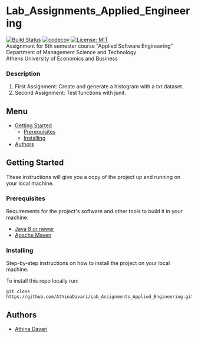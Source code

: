 # Lab_Assignments_Applied_Engineering
[![Build Status](https://travis-ci.com/AthinaDavari/Lab_Assignments_Applied_Engineering.svg?token=KTnRCGLsUs8EWFmbszcX&branch=development)](https://travis-ci.com/AthinaDavari/Lab_Assignments_Applied_Engineering)
[![codecov](https://codecov.io/gh/AthinaDavari/Lab_Assignments_Applied_Engineering/branch/development/graph/badge.svg?token=Z2WKI0W2YK)](https://codecov.io/gh/AthinaDavari/Lab_Assignments_Applied_Engineering)
[![License: MIT](https://img.shields.io/badge/License-MIT-blue.svg)](https://opensource.org/licenses/MIT)\
Assignment for 6th semester course "Applied Software Engineering"\
Department of Management Science and Technology\
Athens University of Economics and Business

### Description
1. First Assignment: Create and generate a histogram with a txt dataset.
2. Second Assignment: Test functions with junit. 

## Menu
- [Getting Started](#getting-started)
    - [Prerequisites](#prerequisites)
    - [Installing](#installing)
- [Authors](#authors)

## Getting Started
These instructions will give you a copy of the project up and running on
your local machine.

### Prerequisites
Requirements for the project's software and other tools to build it in your machine.
- [Java 8 or newer](https://www.java.com/en/download/manual.jsp)
- [Apache Maven](https://maven.apache.org/download.cgi)

### Installing
Step-by-step instructions on how to install the project on your local machine.

To install this repo locally run:

    git clone https://github.com/AthinaDavari/Lab_Assignments_Applied_Engineering.git

## Authors
* [Athina Davari](https://github.com/AthinaDavari) 
